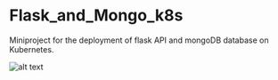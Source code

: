 # Flask_and_Mongo_k8s
Miniproject for the deployment of flask API and mongoDB database on Kubernetes.

![alt text](https://github.com/PriteshJoshi/Flaskand_MongoDB_on_k8s/blob/main/flask-mongo_k8s.png?raw=true)
